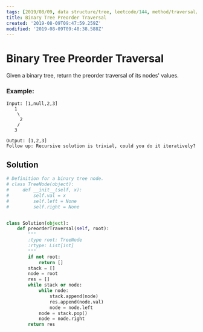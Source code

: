 ```yaml
---
tags: [2019/08/09, data structure/tree, leetcode/144, method/traversal/preorder]
title: Binary Tree Preorder Traversal
created: '2019-08-09T09:47:59.259Z'
modified: '2019-08-09T09:48:38.588Z'
---
```


# Binary Tree Preorder Traversal

Given a binary tree, return the preorder traversal of its nodes' values.

### Example:

```
Input: [1,null,2,3]
   1
    \
     2
    /
   3

Output: [1,2,3]
Follow up: Recursive solution is trivial, could you do it iteratively?
```

## Solution

```python
# Definition for a binary tree node.
# class TreeNode(object):
#     def __init__(self, x):
#         self.val = x
#         self.left = None
#         self.right = None


class Solution(object):
    def preorderTraversal(self, root):
        """
        :type root: TreeNode
        :rtype: List[int]
        """
        if not root:
            return []
        stack = []
        node = root
        res = []
        while stack or node:
            while node:
                stack.append(node)
                res.append(node.val)
                node = node.left
            node = stack.pop()
            node = node.right
        return res
```
